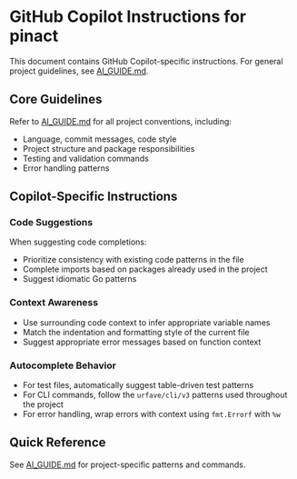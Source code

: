 # GitHub Copilot Instructions for pinact

This document contains GitHub Copilot-specific instructions. For general project guidelines, see [AI_GUIDE.md](../AI_GUIDE.md).

## Core Guidelines

Refer to [AI_GUIDE.md](../AI_GUIDE.md) for all project conventions, including:
- Language, commit messages, code style
- Project structure and package responsibilities
- Testing and validation commands
- Error handling patterns

## Copilot-Specific Instructions

### Code Suggestions

When suggesting code completions:
- Prioritize consistency with existing code patterns in the file
- Complete imports based on packages already used in the project
- Suggest idiomatic Go patterns

### Context Awareness

- Use surrounding code context to infer appropriate variable names
- Match the indentation and formatting style of the current file
- Suggest appropriate error messages based on function context

### Autocomplete Behavior

- For test files, automatically suggest table-driven test patterns
- For CLI commands, follow the `urfave/cli/v3` patterns used throughout the project
- For error handling, wrap errors with context using `fmt.Errorf` with `%w`

## Quick Reference

See [AI_GUIDE.md](../AI_GUIDE.md) for project-specific patterns and commands.
